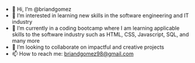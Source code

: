 - 👋 Hi, I’m @briandgomez
- 👀 I’m interested in learning new skills in the software engineering and IT industry
- 🌱 I’m currently in a coding bootcamp where I am learning applicable skills to the software industry such as HTML, CSS, Javascript, SQL, and many more
- 💞️ I’m looking to collaborate on impactful and creative projects
- 📫 How to reach me: briandgomez98@gmail.com

<!---
briandgomez/briandgomez is a ✨ special ✨ repository because its `README.md` (this file) appears on your GitHub profile.
You can click the Preview link to take a look at your changes.
--->
